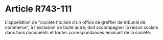 # Article R743-111

L'appellation de "société titulaire d'un office de greffier de tribunal de commerce", à l'exclusion de toute autre, doit accompagner la raison sociale dans tous documents et toutes correspondances émanant de la société.
